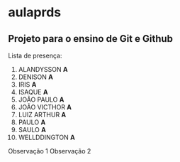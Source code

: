 # aulaprds

## Projeto para o ensino de Git e Github

Lista de presença:
1. ALANDYSSON **A**
2. DENISON **A**
3. IRIS **A**
4. ISAQUE **A**
5. JOÃO PAULO **A**
6. JOÃO VICTHOR **A**
7. LUIZ ARTHUR **A**
8. PAULO **A**
9. SAULO **A**
10. WELLDDINGTON **A**

Observação 1
Observação 2